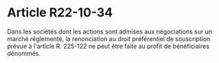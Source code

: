 # Article R22-10-34

<p>Dans les sociétés dont les actions sont admises aux négociations sur un marché réglementé, la renonciation au droit préférentiel de souscription prévue à l'article R. 225-122 ne peut être faite au profit de bénéficiaires dénommés.</p>